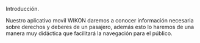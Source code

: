 Introducción. 
<p> 
Nuestro aplicativo movil WIKON daremos a conocer información necesaria sobre derechos y deberes de un pasajero, además esto lo haremos de una manera muy didáctica que facilitará la navegación para el público.
</p>

